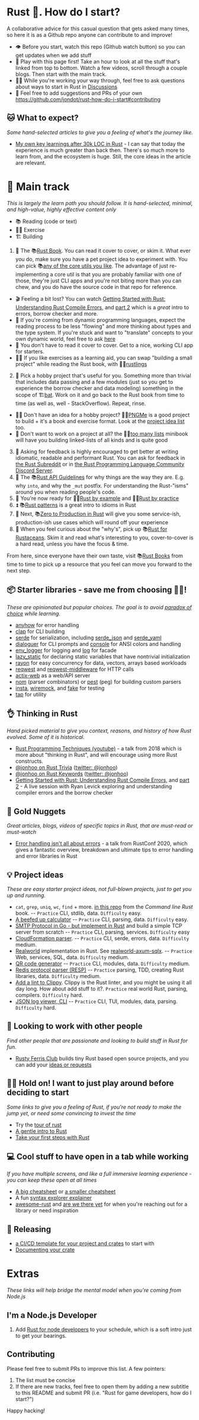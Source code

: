 # Rust :crab:. How do I start?

A collaborative advice for this casual question that gets asked many times, so here it is as a Github repo anyone can contribute to and improve!

* 👁️ Before you start, watch this repo (Github watch button) so you can get updates when we add stuff
* 👾 Play with this page first! Take an hour to look at all the stuff that's linked from top to bottom. Watch a few videos, scroll through a couple blogs. Then start with the main track.
* 👷‍♀️ While you're working your way through, feel free to ask questions about ways to start in Rust in [Discussions](https://github.com/jondot/rust-how-do-i-start/discussions)
* 🎊 Feel free to add suggestions and PRs of your own https://github.com/jondot/rust-how-do-i-start#contributing

## 🐱 What to expect?

_Some hand-selected articles to give you a feeling of what's the journey like._

* [My own key learnings after 30k LOC in Rust](https://jondot.medium.com/my-key-learnings-after-30-000-loc-in-rust-a553e6403c19) - I can say that today the experience is much greater than back then. There's so much more to learn from, and the ecosystem is huge. Still, the core ideas in the article are relevant.

# 🚜 Main track

_This is largely the learn path you should follow. It is hand-selected, minimal, and high-value, highly effective content only_

* 📚 Reading (code or text)
* 🏋️‍♀️ Exercise
* 🏗️ Building

1. 🦀 The 📚[Rust Book](https://doc.rust-lang.org/book/). You can read it cover to cover, or skim it. What ever you do, make sure you have a pet project idea to experiment with. You can pick 📚[any of the core utils you like](https://github.com/uutils/coreutils/tree/main/src/uu). The advantage of just re-implementing a core util is that you are probably familiar with one of those, they're just CLI apps and you're not biting more than you can chew, and you do have the source code in that repo for reference.
* 🎬 Feeling a bit lost? You can watch [Getting Started with Rust: Understanding Rust Compile Errors](https://www.youtube.com/watch?v=hgZQJys2zpY), and [part 2](https://www.youtube.com/watch?v=9391GxkYPyY) which is a _great_ intro to errors, borrow checker and more.
* 🥸 If you're coming from dynamic programming languages, expect the reading process to be less "flowing" and more thinking about types and the type system. If you're stuck and want to "translate" concepts to your own dynamic world, feel free to ask [here](https://github.com/jondot/rust-how-do-i-start/discussions)
* 🫶 You don't have to read it cover to cover. Get to a nice, working CLI app for starters.
* 🏋️‍♀️ If you like exercises as a learning aid, you can swap "building a small project" while reading the Rust book, with 🏋️‍♀️[rustlings](https://github.com/rust-lang/rustlings)
2. 🧰 Pick a hobby project that's useful for you. Something more than trivial that includes data passing and a few modules (just so you get to experience the borrow checker and data modeling) something in the scope of 🏗️[bat](https://github.com/sharkdp/bat/tree/master/src). Work on it and go back to the Rust book from time to time (as well as, well - StackOverflow). Repeat, rinse.
* 🤷‍♀️ Don't have an idea for a hobby project? 🏋️‍♀️[PNGMe](https://picklenerd.github.io/pngme_book/introduction.html) is a good project to build + it's a book and exercise format. Look at the [project idea list](https://github.com/jondot/rust-how-do-i-start#-project-ideas) too.
* 🎩 Don't want to work on a project at all? the 🏋️‍♀️[too many lists](https://rust-unofficial.github.io/too-many-lists/index.html) minibook will have you building linked-lists of all kinds and is quite good
3. 🤝 Asking for feedback is highly encouraged to get better at writing idiomatic, readable and performant Rust. You can ask for feedback in [the Rust Subreddit](https://reddit.com/r/rust) or in [the Rust Programming Language Community Discord Server](https://discord.gg/rust-lang-community).
4. 📐 The 📚[Rust API Guidelines](https://rust-lang.github.io/api-guidelines/) for why things are the way they are. E.g. why `into`, and why the `_mut` postfix. For understanding the Rust-"isms" around you when reading people's code.
5. 🌱 You're now ready for 🏋️‍♀️[Rust by example](https://github.com/rust-lang/rust-by-example) and 🏋️‍♀️[Rust by practice](https://github.com/sunface/rust-by-practice)
6. ⏫ 📚[Rust patterns](https://rust-unofficial.github.io/patterns/intro.html) is a great intro to idioms in Rust
7. 🚀 Next, 📚[Zero to Production in Rust](https://www.zero2prod.com/) will give you some service-ish, production-ish use cases which will round off your experience
8. 🤔 When you feel curious about the "why's", pick up 📚[Rust for Rustaceans](https://nostarch.com/rust-rustaceans). Skim it and read what's interesting to you, cover-to-cover is a hard read, unless you have the focus & time.

From here, since everyone have their own taste, visit 📚[Rust Books](https://lborb.github.io/book/) from time to time to pick up a resource that you feel can move you forward to the next step.

## 📦 Starter libraries - save me from choosing 🤦‍♀️!
_These are opinionated but popular choices. The goal is to avoid [paradox of choice](https://en.wikipedia.org/wiki/The_Paradox_of_Choice) while learning._

* [anyhow](https://docs.rs/anyhow/latest/anyhow/) for error handling
* [clap](https://docs.rs/clap/latest/clap/) for CLI building
* [serde](https://serde.rs/) for serialization, including [serde_json](https://github.com/serde-rs/json) and [serde_yaml](https://github.com/dtolnay/serde-yaml)
* [dialoguer](https://docs.rs/dialoguer/latest/dialoguer/) for CLI prompts and [console](https://crates.io/crates/console) for ANSI colors and handling
* [env_logger](https://docs.rs/env_logger/latest/env_logger/) for logging and [log](https://docs.rs/log/latest/log/) for facade
* [lazy_static](https://docs.rs/lazy_static/latest/lazy_static/) for declaring static variables that have nontrivial initialization
* [rayon](https://github.com/rayon-rs/rayon) for easy concurrency for data, vectors, arrays based workloads
* [reqwest](https://docs.rs/reqwest/latest/reqwest/) and [reqwest-middleware](https://crates.io/crates/reqwest-middleware) for HTTP calls
* [actix-web](https://docs.rs/actix-web/latest/actix_web/) as a web/API server
* [nom](https://crates.io/crates/nom) (parser combinators) or [pest](https://pest.rs/) (peg) for building custom parsers
* [insta](https://crates.io/crates/insta), [wiremock](https://crates.io/crates/wiremock), and [fake](https://crates.io/crates/fake) for testing
* [tap](https://crates.io/crates/tap) for utility

## :ok_hand: Thinking in Rust
_Hand picked material to give you context, reasons, and history of how Rust evolved. Some of it is historical._

* [Rust Programming Techniques (youtube)](https://www.youtube.com/watch?v=vqavdUGKeb4) - a talk from 2018 which is more about "thinking in Rust", and will encourage using more Rust constructs.
* [@jonhoo on Rust Trivia](https://github.com/rusty-ferris-club/jonhoo-rust-trivia) ([twitter: @jonhoo](https://twitter.com/jonhoo))
* [@jonhoo on Rust Keywords](https://github.com/rusty-ferris-club/jonhoo-rust-trivia/blob/main/keywords.md) ([twitter: @jonhoo](https://twitter.com/jonhoo))
* [Getting Started with Rust: Understanding Rust Compile Errors](https://www.youtube.com/watch?v=hgZQJys2zpY), and [part 2](https://www.youtube.com/watch?v=9391GxkYPyY) - A live session with Ryan Levick exploring and understanding compiler errors and the borrow checker

## 🥇 Gold Nuggets
_Great articles, blogs, videos of specific topics in Rust, that are must-read or must-watch_
* [Error handling isn't all about errors](https://www.youtube.com/watch?v=rAF8mLI0naQ) - a talk from RustConf 2020, which gives a fantastic overview, breakdown and ultimate tips to error handling and error libraries in Rust

## 💡 Project ideas
_These are easy starter project ideas, not full-blown projects, just to get you up and running._

* `cat`, `grep`, `uniq`, `wc`, `find` + more. [in this repo](https://github.com/kyclark/command-line-rust) from the _Command line Rust_ book. -- `Practice` CLI, stdlib, data. `Difficulty` easy.
* [A beefed up calculator](https://crates.io/crates/eva) -- `Practice` CLI, parsing, data. `Difficulty` easy.
* [SMTP Protocol in Go - but implement in Rust](https://notes.eatonphil.com/handling-email-from-gmail-smtp-protocol-basics.html) and build a simple TCP server from scratch -- `Practice` CLI, parsing, services. `Difficulty` easy
* [CloudFormation parser](https://rtoch.com/posts/advanced-serde/). -- `Practice` CLI, serde, errors, data. `Difficulty` medium.
* [Realworld](https://github.com/gothinkster/realworld) implementation in Rust. See [realworld-axum-sqlx](https://github.com/launchbadge/realworld-axum-sqlx). -- `Practice` Web, services, SQL, data. `Difficulty` medium.
* [QR code generator](https://github.com/madprops/qool) -- `Practice` CLI, modules, data. `Difficulty` medium.
* [Redis protocol parser (RESP)](https://redis.io/docs/reference/protocol-spec/) -- `Practice` parsing, TDD, creating Rust libraries, data. `Difficulty` medium.
* [Add a lint to Clippy](https://github.com/rust-lang/rust-clippy/blob/master/doc/adding_lints.md). Clippy is the Rust linter, and you might be using it all day long. How about add stuff to it?. `Practice` real world Rust, parsing, compilers. `Difficulty` hard.
* [JSON log viewer, CLI](https://github.com/gistia/json-log-viewer) -- `Practice` CLI, TUI, modules, data, parsing. `Difficulty` hard.

## 🤘 Looking to work with other people
_Find other people that are passionate and looking to build stuff in Rust for fun._
* [Rusty Ferris Club](https://github.com/rusty-ferris-club) builds tiny Rust based open source projects, and you can add your [ideas or requests](https://github.com/rusty-ferris-club/build-it-for-me-please)

## 🤾‍♂️ Hold on! I want to just play around before deciding to start

_Some links to give you a feeling of Rust, if you're not ready to make the jump yet, or need some convincing to invest the time_

* Try the [tour of rust](https://tourofrust.com/index.html)
* [A gentle intro to Rust](https://stevedonovan.github.io/rust-gentle-intro/readme.html)
* [Take your first steps with Rust](https://docs.microsoft.com/en-us/learn/paths/rust-first-steps/)


## 💻 Cool stuff to have open in a tab while working
_If you have multiple screens, and like a full immersive learning experience - you can keep these open at all times_

* [A big cheatsheet](https://www.cheats.rs/) or [a smaller cheatsheet](https://upsuper.github.io/rust-cheatsheet/)
* A fun [syntax explorer explainer](https://jrvidal.github.io/explaine.rs/)
* [awesome-rust](https://github.com/rust-unofficial/awesome-rust) and [are we there yet](https://wiki.mozilla.org/Areweyet) for when you're reaching out for a library or need inspiration

## 🚀 Releasing

- [a CI/CD template for your project and crates](https://github.com/SpectralOps/rust-ci-release-template) to start with
- [Documenting your crate](https://blog.guillaume-gomez.fr/articles/2020-03-12+Guide+on+how+to+write+documentation+for+a+Rust+crate)


# Extras 
_These links will help bridge the mental model when you're coming from Node.js_

## I'm a Node.js Developer

1. Add [Rust for node developers](https://github.com/Mercateo/rust-for-node-developers) to your schedule, which is a soft intro just to get your bearings.


## Contributing

Please feel free to submit PRs to improve this list. A few pointers:

1. The list must be concise
2. If there are new tracks, feel free to open them by adding a new subtitle to this README and submit PR (i.e. "Rust for game developers, how do I start?")

Happy hacking!
